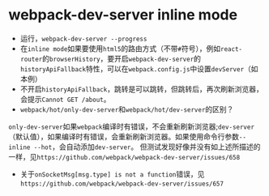 # webpack-dev-server inline mode

*   运行，`webpack-dev-server --progress`
*   在`inline mode`如果要使用`html5`的路由方式（不带`#`符号），例如`react-router`的`browserHistory`，要开启`webpack-dev-server`的`historyApiFallback`特性，可以在`webpack.config.js`中设置`devServer`（如本例）
*   不开启`historyApiFallback`，跳转是可以跳转，但跳转后，再次刷新浏览器，会提示`Cannot GET /about`。
*   `webpack/hot/only-dev-server`和`webpack/hot/dev-server`的区别？

`only-dev-server`如果`webpack`编译时有错误，不会重新刷新浏览器;`dev-server`（默认值），如果编译时有错误，会重新刷新浏览器。如果使用命令行参数`--inline --hot`，会自动添加`dev-server`。
但测试发现好像并没有如上述所描述的一样，见`https://github.com/webpack/webpack-dev-server/issues/658`

*  关于`onSocketMsg[msg.type] is not a function`错误，见`https://github.com/webpack/webpack-dev-server/issues/657`
